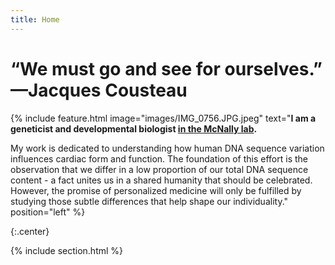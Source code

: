 ```yaml
---
title: Home
---
```

# “We must go and see for ourselves.” —Jacques Cousteau


{% include feature.html
  image="images/IMG_0756.JPG.jpeg"
  text="<strong>I am a geneticist and developmental biologist <a href='https://labs.feinberg.northwestern.edu/mcnally/members/index.html'>in the McNally lab</a>.</strong>
  
  My work is dedicated to understanding how human DNA sequence variation influences cardiac form and function. The foundation of this effort is the observation that we differ in a low proportion of our total DNA sequence content - a fact unites us in a shared humanity that should be celebrated. However, the promise of personalized medicine will only be fulfilled by studying those subtle differences that help shape our individuality." 
  position="left"
%}

{:.center}

{% include section.html %}
